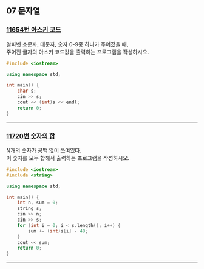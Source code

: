 ## 07 문자열

### [11654번 아스키 코드](https://www.acmicpc.net/problem/11654)

알파벳 소문자, 대문자, 숫자 0-9중 하나가 주어졌을 때,  
주어진 글자의 아스키 코드값을 출력하는 프로그램을 작성하시오.

```cpp
#include <iostream>

using namespace std;

int main() {
    char s;
    cin >> s;
    cout << (int)s << endl;
    return 0;
}
```

---

### [11720번 숫자의 합](https://www.acmicpc.net/problem/11720)

N개의 숫자가 공백 없이 쓰여있다.  
이 숫자를 모두 합해서 출력하는 프로그램을 작성하시오.

```cpp
#include <iostream>
#include <string>

using namespace std;

int main() {
    int n, sum = 0;
    string s;
    cin >> n;
    cin >> s;
    for (int i = 0; i < s.length(); i++) {
        sum += (int)s[i] - 48;
    }
    cout << sum;
    return 0;
}
```

---

### [10809번 알파벳 찾기](https://www.acmicpc.net/problem/10809)

첫째 줄에 단어 S가 주어진다.  
단어의 길이는 100을 넘지 않으며, 알파벳 소문자로만 이루어져 있다.

각각의 알파벳에 대해서, a가 처음 등장하는 위치, b가 처음 등장하는 위치,  
... z가 처음 등장하는 위치를 공백으로 구분해서 출력한다.

만약, 어떤 알파벳이 단어에 포함되어 있지 않다면 -1을 출력한다.  
단어의 첫 번째 글자는 0번째 위치이고, 두 번째 글자는 1번째 위치이다.

```cpp
#include <iostream>
#include <string>

using namespace std;

int main() {
    string s;
    int i;
    int alphabet[26];
    int pos;
    for (i = 0; i < 26; i++) {
        alphabet[i] = -1;
    }
    cin >> s;
    for (i = 0; i < s.length(); i++) {
        pos = (int)s.at(i) - 97;
        if (alphabet[pos] == -1) {
            alphabet[pos] = i;
        }
    }
    for (i = 0; i < 26; i++) {
        cout << alphabet[i] << " ";
    }

    return 0;
}
```

---

### [2675번 문자열 반복](https://www.acmicpc.net/problem/2675)

문자열 S를 입력받은 후에,  
각 문자를 R번 반복해 새 문자열 P를 만든 후 출력하는 프로그램을 작성하시오

첫째 줄에 테스트 케이스의 개수 T(1 ≤ T ≤ 1,000)가 주어진다.  
각 테스트 케이스는 반복 횟수 R(1 ≤ R ≤ 8), 문자열 S가 공백으로 구분되어 주어진다.  
S의 길이는 적어도 1이며, 20글자를 넘지 않는다.

```cpp
#include <iostream>
#include <string>

using namespace std;

int main() {
    int t, r, i, j;
    string s;
    string p;
    cin >> t;
    for (i = 0; i < t; i++) {
        cin >> r;
        cin >> s;
        p.clear();
        for (j = 0; j < s.length(); j++) {
            p.append(r, s.at(j));
        }
        cout << p << endl;
    }
    return 0;
}
```

### [1157번 단어 공부](https://www.acmicpc.net/problem/1157)

알파벳 대소문자로 된 단어가 주어지면,  
이 단어에서 가장 많이 사용된 알파벳이 무엇인지 알아내는 프로그램을 작성하시오.  
단, 대문자와 소문자를 구분하지 않는다.

첫째 줄에 이 단어에서 가장 많이 사용된 알파벳을 대문자로 출력한다.  
단, 가장 많이 사용된 알파벳이 여러 개 존재하는 경우에는 ?를 출력한다.

```cpp

```
